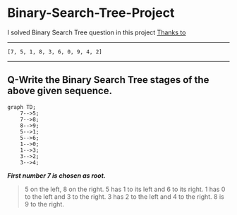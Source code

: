 # Binary-Search-Tree-Project
I solved Binary Search Tree question in this project [Thanks to](https://patika.dev)

---

`[7, 5, 1, 8, 3, 6, 0, 9, 4, 2]`

---

## Q-Write the Binary Search Tree stages of the above given sequence.

```mermaid
graph TD;
    7-->5;            
    7-->8;
    8-->9;
    5-->1;
    5-->6;
    1-->0;
    1-->3;
    3-->2;
    3-->4;
```


***First number 7 is chosen as root.***
 
> 5 on the left, 8 on the right.
> 5 has 1 to its left and 6 to its right.
> 1 has 0 to the left and 3 to the right.
> 3 has 2 to the left and 4 to the right.
> 8 is 9 to the right.

